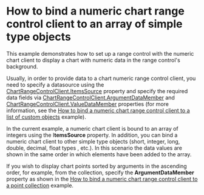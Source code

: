 # How to bind a numeric chart range control client to an array of simple type objects


<p>This example demonstrates how to set up a range control with the numeric chart client to display a chart with numeric data in the range control's background. </p><p>Usually, in order to provide data to a chart numeric range control client, you need to specify a datasource using the <a href="https://help.devexpress.com/#WPF/DevExpressXpfChartsRangeControlClientChartRangeControlClient_ItemsSourcetopic"><u>ChartRangeControlClient.ItemsSource</u></a> property and specify the required data fields via <a href="https://help.devexpress.com/#WPF/DevExpressXpfChartsRangeControlClientChartRangeControlClient_ArgumentDataMembertopic"><u>ChartRangeControlClient.ArgumentDataMember</u></a> and <a href="https://help.devexpress.com/#WPF/DevExpressXpfChartsRangeControlClientChartRangeControlClient_ValueDataMembertopic"><u>ChartRangeControlClient.ValueDataMember</u></a> properties (for more information, see the <a href="https://www.devexpress.com/Support/Center/CodeCentral/ViewExample.aspx?exampleId=E5193"><u>How to bind a numeric chart range control client to a list of custom objects</u></a> example).</p><p>In the current example, a numeric chart client is bound to an array of integers using the I<strong>temsSource</strong> property. In addition, you can bind a numeric chart client to other simple type objects (short, integer, long,  double, decimal, float types , etc.). In this scenario the data values are shown in the same order in which elements have been added to the array.</p><p>If you wish to display chart points sorted by arguments in the ascending order, for example, from the collection, specify the <strong>ArgumentDataMember </strong>property as shown in the <a href="https://www.devexpress.com/Support/Center/CodeCentral/ViewExample.aspx?exampleId=E5190"><u>How to bind a numeric chart range control client to a point collection</u></a> example.</p>

<br/>


